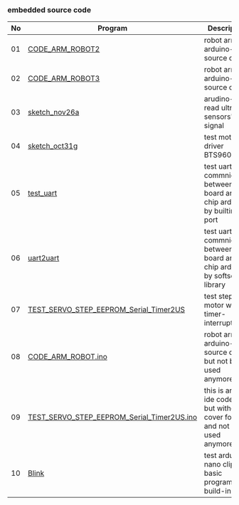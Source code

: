### embedded source code

|No|Program|Description|Comment|
|---|---|---|---|
|01|[CODE_ARM_ROBOT2](/embed/CODE_ARM_ROBOT2)|robot arm arduino-nano source code|version2|
|02|[CODE_ARM_ROBOT3](/embed/CODE_ARM_ROBOT3)|robot arm arduino-nano source code|version3,this code is being used|
|03|[sketch_nov26a](/embed/sketch_nov26a)|arudino-nano read ultra sensors's signal||
|04|[sketch_oct31g](/embed/sketch_oct31g)|test motor driver BTS960||
|05|[test_uart](/embed/test_uart)|test uart commnication between main board and chip arduino by builtin-port||
|06|[uart2uart](/embed/uart2uart)|test uart commnication between main board and chip arduino by softserial library||
|07|[TEST_SERVO_STEP_EEPROM_Serial_Timer2US](/embed/TEST_SERVO_STEP_EEPROM_Serial_Timer2US)|test step-motor with timer-interrupt||
|08|[CODE_ARM_ROBOT.ino](/embed/CODE_ARM_ROBOT)|robot arm arduino-nano source code but not be used anymore||
|09|[TEST_SERVO_STEP_EEPROM_Serial_Timer2US.ino](/embed/TEST_SERVO_STEP_EEPROM_Serial_Timer2US.ino)|this is arduino ide code file, but without a cover folder and not be used anymore||
|10|[Blink](/embed/Blink)|test arduino nano clip with basic program blink build-in led||